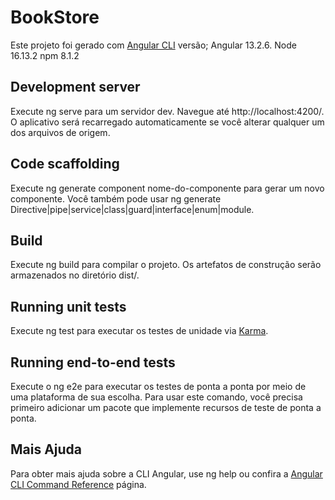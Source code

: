 # BookStore
Este projeto foi gerado com [Angular CLI](https://github.com/angular/angular-cli) versão;
Angular 13.2.6.
Node 16.13.2
npm 8.1.2

## Development server
Execute ng serve para um servidor dev. Navegue até http://localhost:4200/. O aplicativo será recarregado automaticamente se você alterar qualquer um dos arquivos de origem.

## Code scaffolding
Execute ng generate component nome-do-componente para gerar um novo componente. Você também pode usar ng generate Directive|pipe|service|class|guard|interface|enum|module.

## Build
Execute ng build para compilar o projeto. Os artefatos de construção serão armazenados no diretório dist/.

## Running unit tests
Execute ng test para executar os testes de unidade via [Karma](https://karma-runner.github.io).

## Running end-to-end tests
Execute o ng e2e para executar os testes de ponta a ponta por meio de uma plataforma de sua escolha. Para usar este comando, você precisa primeiro adicionar um pacote que implemente recursos de teste de ponta a ponta.

## Mais Ajuda
Para obter mais ajuda sobre a CLI Angular, use ng help ou confira a [Angular CLI Command Reference](https://angular.io/cli) página.
